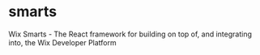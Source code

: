 # smarts
Wix Smarts - The React framework for building on top of, and integrating into, the Wix Developer Platform
